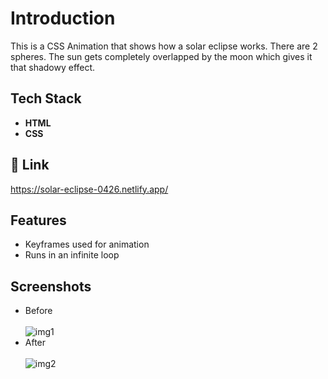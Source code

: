 # Introduction

This is a CSS Animation that shows how a solar eclipse works. There are 2 spheres. The sun gets completely overlapped by the moon which gives it that shadowy effect.

## Tech Stack

- **HTML**
- **CSS**

## 🔗 Link

https://solar-eclipse-0426.netlify.app/

## Features

- Keyframes used for animation
- Runs in an infinite loop

## Screenshots

- Before <br/> <br/>
  <img src="https://user-images.githubusercontent.com/107462726/215989960-5bf67db4-922c-4b53-a564-c649f9def9c2.png" alt="img1" border="0">
- After <br/> <br/>
  <img src="https://user-images.githubusercontent.com/107462726/215989911-e34e46c9-2301-4412-b130-af40fa40f561.png" alt="img2" border="0">

